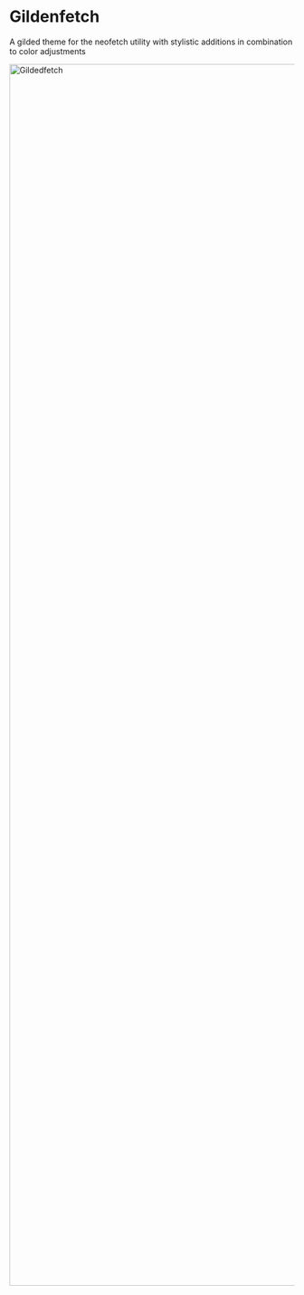 # Gildenfetch
A gilded theme for the neofetch utility with stylistic additions in combination to color adjustments

<img width="3840" height="2160" alt="Gildedfetch" src="https://github.com/user-attachments/assets/f05ee6fa-58b0-4317-93e3-ff16cf0e0f2f" />
